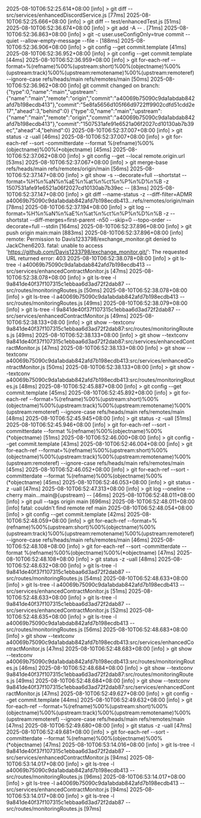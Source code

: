 2025-08-10T06:52:25.614+08:00 [info] > git diff -- src/services/enhancedDiscordService.js [77ms]
2025-08-10T06:52:25.666+08:00 [info] > git diff -- test/enhancedTest.js [51ms]
2025-08-10T06:52:36.674+08:00 [info] > git add -A -- . [71ms]
2025-08-10T06:52:36.863+08:00 [info] > git -c user.useConfigOnly=true commit --quiet --allow-empty-message --file - [188ms]
2025-08-10T06:52:36.906+08:00 [info] > git config --get commit.template [41ms]
2025-08-10T06:52:36.952+08:00 [info] > git config --get commit.template [44ms]
2025-08-10T06:52:36.959+08:00 [info] > git for-each-ref --format=%(refname)%00%(upstream:short)%00%(objectname)%00%(upstream:track)%00%(upstream:remotename)%00%(upstream:remoteref) --ignore-case refs/heads/main refs/remotes/main [50ms]
2025-08-10T06:52:36.962+08:00 [info] git commit changed on branch: {"type":0,"name":"main","upstream":{"name":"main","remote":"origin","commit":"a40069b75090c9da1abdab842afd7b198ecdb413"},"commit":"5e8fa5656d105f66d9722ff9902cdfd51cdd2e17","ahead":3,"behind":0} {"type":0,"name":"main","upstream":{"name":"main","remote":"origin","commit":"a40069b75090c9da1abdab842afd7b198ecdb413"},"commit":"1507531afe91e6521a06f2027cd10130ab7b39ec","ahead":4,"behind":0}
2025-08-10T06:52:37.007+08:00 [info] > git status -z -uall [46ms]
2025-08-10T06:52:37.007+08:00 [info] > git for-each-ref --sort -committerdate --format %(refname)%00%(objectname)%00%(*objectname) [45ms]
2025-08-10T06:52:37.062+08:00 [info] > git config --get --local remote.origin.url [53ms]
2025-08-10T06:52:37.067+08:00 [info] > git merge-base refs/heads/main refs/remotes/origin/main [56ms]
2025-08-10T06:52:37.147+08:00 [info] > git show -s --decorate=full --shortstat --format=%H%n%aN%n%aE%n%at%n%ct%n%P%n%D%n%B -z 1507531afe91e6521a06f2027cd10130ab7b39ec -- [83ms]
2025-08-10T06:52:37.147+08:00 [info] > git diff --name-status -z --diff-filter=ADMR a40069b75090c9da1abdab842afd7b198ecdb413...refs/remotes/origin/main [78ms]
2025-08-10T06:52:37.194+08:00 [info] > git log --format=%H%n%aN%n%aE%n%at%n%ct%n%P%n%D%n%B -z --shortstat --diff-merges=first-parent -n50 --skip=0 --topo-order --decorate=full --stdin [164ms]
2025-08-10T06:52:37.896+08:00 [info] > git push origin main:main [883ms]
2025-08-10T06:52:37.896+08:00 [info] remote: Permission to Davis1233798/exchange_monitor.git denied to JackChen6203.
fatal: unable to access 'https://github.com/Davis1233798/exchange_monitor.git/': The requested URL returned error: 403
2025-08-10T06:52:38.078+08:00 [info] > git ls-tree -l a40069b75090c9da1abdab842afd7b198ecdb413 -- src/services/enhancedContractMonitor.js [47ms]
2025-08-10T06:52:38.078+08:00 [info] > git ls-tree -l 9a841de40f37f107315c1ebbaa6d3ad72f2dab87 -- src/routes/monitoringRoutes.js [50ms]
2025-08-10T06:52:38.078+08:00 [info] > git ls-tree -l a40069b75090c9da1abdab842afd7b198ecdb413 -- src/routes/monitoringRoutes.js [49ms]
2025-08-10T06:52:38.079+08:00 [info] > git ls-tree -l 9a841de40f37f107315c1ebbaa6d3ad72f2dab87 -- src/services/enhancedContractMonitor.js [49ms]
2025-08-10T06:52:38.133+08:00 [info] > git show --textconv 9a841de40f37f107315c1ebbaa6d3ad72f2dab87:src/routes/monitoringRoutes.js [49ms]
2025-08-10T06:52:38.133+08:00 [info] > git show --textconv 9a841de40f37f107315c1ebbaa6d3ad72f2dab87:src/services/enhancedContractMonitor.js [47ms]
2025-08-10T06:52:38.133+08:00 [info] > git show --textconv a40069b75090c9da1abdab842afd7b198ecdb413:src/services/enhancedContractMonitor.js [50ms]
2025-08-10T06:52:38.133+08:00 [info] > git show --textconv a40069b75090c9da1abdab842afd7b198ecdb413:src/routes/monitoringRoutes.js [48ms]
2025-08-10T06:52:45.887+08:00 [info] > git config --get commit.template [45ms]
2025-08-10T06:52:45.892+08:00 [info] > git for-each-ref --format=%(refname)%00%(upstream:short)%00%(objectname)%00%(upstream:track)%00%(upstream:remotename)%00%(upstream:remoteref) --ignore-case refs/heads/main refs/remotes/main [48ms]
2025-08-10T06:52:45.945+08:00 [info] > git status -z -uall [51ms]
2025-08-10T06:52:45.946+08:00 [info] > git for-each-ref --sort -committerdate --format %(refname)%00%(objectname)%00%(*objectname) [51ms]
2025-08-10T06:52:46.000+08:00 [info] > git config --get commit.template [43ms]
2025-08-10T06:52:46.004+08:00 [info] > git for-each-ref --format=%(refname)%00%(upstream:short)%00%(objectname)%00%(upstream:track)%00%(upstream:remotename)%00%(upstream:remoteref) --ignore-case refs/heads/main refs/remotes/main [45ms]
2025-08-10T06:52:46.052+08:00 [info] > git for-each-ref --sort -committerdate --format %(refname)%00%(objectname)%00%(*objectname) [45ms]
2025-08-10T06:52:46.053+08:00 [info] > git status -z -uall [47ms]
2025-08-10T06:52:47.313+08:00 [info] > git log --oneline --cherry main...main@{upstream} -- [46ms]
2025-08-10T06:52:48.011+08:00 [info] > git pull --tags origin main [696ms]
2025-08-10T06:52:48.011+08:00 [info] fatal: couldn't find remote ref main
2025-08-10T06:52:48.054+08:00 [info] > git config --get commit.template [42ms]
2025-08-10T06:52:48.059+08:00 [info] > git for-each-ref --format=%(refname)%00%(upstream:short)%00%(objectname)%00%(upstream:track)%00%(upstream:remotename)%00%(upstream:remoteref) --ignore-case refs/heads/main refs/remotes/main [46ms]
2025-08-10T06:52:48.108+08:00 [info] > git for-each-ref --sort -committerdate --format %(refname)%00%(objectname)%00%(*objectname) [47ms]
2025-08-10T06:52:48.108+08:00 [info] > git status -z -uall [48ms]
2025-08-10T06:52:48.632+08:00 [info] > git ls-tree -l 9a841de40f37f107315c1ebbaa6d3ad72f2dab87 -- src/routes/monitoringRoutes.js [54ms]
2025-08-10T06:52:48.633+08:00 [info] > git ls-tree -l a40069b75090c9da1abdab842afd7b198ecdb413 -- src/services/enhancedContractMonitor.js [51ms]
2025-08-10T06:52:48.633+08:00 [info] > git ls-tree -l 9a841de40f37f107315c1ebbaa6d3ad72f2dab87 -- src/services/enhancedContractMonitor.js [52ms]
2025-08-10T06:52:48.635+08:00 [info] > git ls-tree -l a40069b75090c9da1abdab842afd7b198ecdb413 -- src/routes/monitoringRoutes.js [56ms]
2025-08-10T06:52:48.683+08:00 [info] > git show --textconv a40069b75090c9da1abdab842afd7b198ecdb413:src/services/enhancedContractMonitor.js [47ms]
2025-08-10T06:52:48.683+08:00 [info] > git show --textconv a40069b75090c9da1abdab842afd7b198ecdb413:src/routes/monitoringRoutes.js [46ms]
2025-08-10T06:52:48.684+08:00 [info] > git show --textconv 9a841de40f37f107315c1ebbaa6d3ad72f2dab87:src/routes/monitoringRoutes.js [49ms]
2025-08-10T06:52:48.684+08:00 [info] > git show --textconv 9a841de40f37f107315c1ebbaa6d3ad72f2dab87:src/services/enhancedContractMonitor.js [47ms]
2025-08-10T06:52:49.627+08:00 [info] > git config --get commit.template [44ms]
2025-08-10T06:52:49.632+08:00 [info] > git for-each-ref --format=%(refname)%00%(upstream:short)%00%(objectname)%00%(upstream:track)%00%(upstream:remotename)%00%(upstream:remoteref) --ignore-case refs/heads/main refs/remotes/main [47ms]
2025-08-10T06:52:49.680+08:00 [info] > git status -z -uall [47ms]
2025-08-10T06:52:49.681+08:00 [info] > git for-each-ref --sort -committerdate --format %(refname)%00%(objectname)%00%(*objectname) [47ms]
2025-08-10T06:53:14.016+08:00 [info] > git ls-tree -l 9a841de40f37f107315c1ebbaa6d3ad72f2dab87 -- src/services/enhancedContractMonitor.js [94ms]
2025-08-10T06:53:14.017+08:00 [info] > git ls-tree -l a40069b75090c9da1abdab842afd7b198ecdb413 -- src/routes/monitoringRoutes.js [96ms]
2025-08-10T06:53:14.017+08:00 [info] > git ls-tree -l a40069b75090c9da1abdab842afd7b198ecdb413 -- src/services/enhancedContractMonitor.js [94ms]
2025-08-10T06:53:14.017+08:00 [info] > git ls-tree -l 9a841de40f37f107315c1ebbaa6d3ad72f2dab87 -- src/routes/monitoringRoutes.js [97ms]

